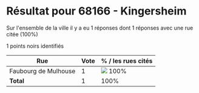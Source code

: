 # Résultat pour 68166 - Kingersheim

Sur l'ensemble de la ville il y a eu 1 réponses dont 1 réponses avec une rue citée (100%)

1 points noirs identifiés

| Rue | Vote | % / les rues cités|
|-----|------|-------------------|
| Faubourg de Mulhouse | 1 | <img src="../../img/bar_100.gif" />&nbsp;100%|
| **Total** | 1 | 100%|
